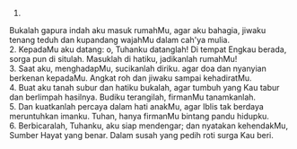 1.
Bukalah gapura indah aku masuk rumahMu,
agar aku bahagia, jiwaku tenang teduh
dan kupandang wajahMu dalam cah'ya mulia.
<br>
2.
KepadaMu aku datang: o, Tuhanku datanglah!
Di tempat Engkau berada, sorga pun di situlah.
Masuklah di hatiku, jadikanlah rumahMu!
<br>
3.
Saat aku, menghadapMu, sucikanlah diriku.
agar doa dan nyanyian berkenan kepadaMu.
Angkat roh dan jiwaku sampai kehadiratMu.
<br>
4.
Buat aku tanah subur dan hatiku bukalah,
agar tumbuh yang Kau tabur dan berlimpah hasilnya.
Budiku terangilah, firmanMu tanamkanlah.
<br>
5.
Dan kuatkanlah percaya dalam hati anakMu,
agar Iblis tak berdaya meruntuhkan imanku.
Tuhan, hanya firmanMu bintang pandu hidupku.
<br>
6.
Berbicaralah, Tuhanku, aku siap mendengar;
dan nyatakan kehendakMu, Sumber Hayat yang benar.
Dalam susah yang pedih roti surga Kau beri.